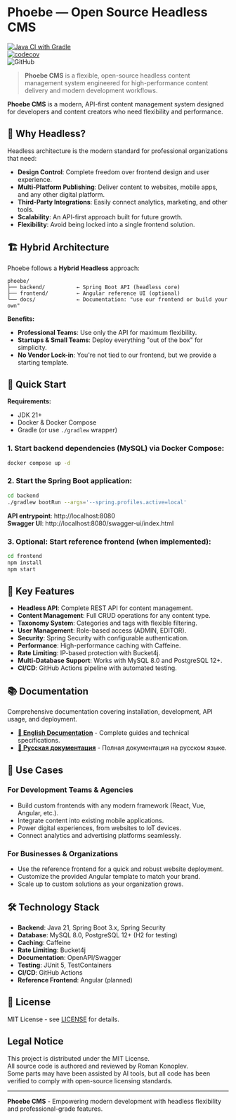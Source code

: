# Phoebe — Open Source Headless CMS

[![Java CI with Gradle](https://github.com/rkonoplev/phoebe/actions/workflows/gradle-ci.yml/badge.svg)](
https://github.com/rkonoplev/phoebe/actions/workflows/gradle-ci.yml)  
[![codecov](https://codecov.io/gh/rkonoplev/phoebe/graph/badge.svg?token=YOUR_TOKEN)](
https://codecov.io/gh/rkonoplev/phoebe)  
![GitHub](https://img.shields.io/github/license/rkonoplev/news-platform)

> **Phoebe CMS** is a flexible, open-source headless content management system engineered for high-performance
> content delivery and modern development workflows.

**Phoebe CMS** is a modern, API-first content management system designed for developers and content creators who
need flexibility and performance.

## 🎯 Why Headless?

Headless architecture is the modern standard for professional organizations that need:

- **Design Control**: Complete freedom over frontend design and user experience.
- **Multi-Platform Publishing**: Deliver content to websites, mobile apps, and any other digital platform.
- **Third-Party Integrations**: Easily connect analytics, marketing, and other tools.
- **Scalability**: An API-first approach built for future growth.
- **Flexibility**: Avoid being locked into a single frontend solution.

## 🏗️ Hybrid Architecture

Phoebe follows a **Hybrid Headless** approach:

```
phoebe/
├── backend/          ← Spring Boot API (headless core)
├── frontend/         ← Angular reference UI (optional)
└── docs/             ← Documentation: "use our frontend or build your own"
```

**Benefits:**
- **Professional Teams**: Use only the API for maximum flexibility.
- **Startups & Small Teams**: Deploy everything "out of the box" for simplicity.
- **No Vendor Lock-in**: You're not tied to our frontend, but we provide a starting template.

## 🚀 Quick Start

**Requirements:**
- JDK 21+
- Docker & Docker Compose
- Gradle (or use `./gradlew` wrapper)

### 1. Start backend dependencies (MySQL) via Docker Compose:
```bash
docker compose up -d
```

### 2. Start the Spring Boot application:
```bash
cd backend
./gradlew bootRun --args='--spring.profiles.active=local'
```

**API entrypoint**: http://localhost:8080  
**Swagger UI**: http://localhost:8080/swagger-ui/index.html

### 3. Optional: Start reference frontend (when implemented):
```bash
cd frontend
npm install
npm start
```

## 🔧 Key Features

- **Headless API**: Complete REST API for content management.
- **Content Management**: Full CRUD operations for any content type.
- **Taxonomy System**: Categories and tags with flexible filtering.
- **User Management**: Role-based access (ADMIN, EDITOR).
- **Security**: Spring Security with configurable authentication.
- **Performance**: High-performance caching with Caffeine.
- **Rate Limiting**: IP-based protection with Bucket4j.
- **Multi-Database Support**: Works with MySQL 8.0 and PostgreSQL 12+.
- **CI/CD**: GitHub Actions pipeline with automated testing.

## 📚 Documentation

Comprehensive documentation covering installation, development, API usage, and deployment.

- **[📖 English Documentation](docs/en/)** - Complete guides and technical specifications.
- **[📖 Русская документация](docs/ru/)** - Полная документация на русском языке.

## 🌟 Use Cases

### For Development Teams & Agencies
- Build custom frontends with any modern framework (React, Vue, Angular, etc.).
- Integrate content into existing mobile applications.
- Power digital experiences, from websites to IoT devices.
- Connect analytics and advertising platforms seamlessly.

### For Businesses & Organizations
- Use the reference frontend for a quick and robust website deployment.
- Customize the provided Angular template to match your brand.
- Scale up to custom solutions as your organization grows.

## 🛠️ Technology Stack

- **Backend**: Java 21, Spring Boot 3.x, Spring Security
- **Database**: MySQL 8.0, PostgreSQL 12+ (H2 for testing)
- **Caching**: Caffeine
- **Rate Limiting**: Bucket4j
- **Documentation**: OpenAPI/Swagger
- **Testing**: JUnit 5, TestContainers
- **CI/CD**: GitHub Actions
- **Reference Frontend**: Angular (planned)

## 📄 License

MIT License - see [LICENSE](LICENSE) for details.

## Legal Notice

This project is distributed under the MIT License.  
All source code is authored and reviewed by Roman Konoplev.  
Some parts may have been assisted by AI tools, but all code has been verified to comply with open-source 
licensing standards.

---

**Phoebe CMS** - Empowering modern development with headless flexibility and professional-grade features.